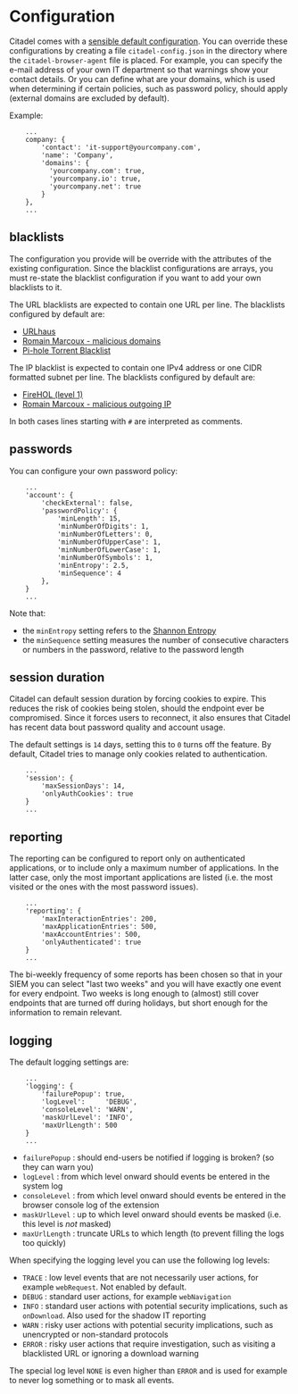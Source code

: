 # Configuration
Citadel comes with a [sensible default configuration](/config.js). You can override these configurations by creating a file `citadel-config.json` in the directory where the `citadel-browser-agent` file is placed. For example, you can specify the e-mail address of your own IT department so that warnings show your contact details. Or you can define what are your domains, which is used when determining if certain policies, such as password policy, should apply (external domains are excluded by default).

Example:

```
    ...
    company: {
        'contact': 'it-support@yourcompany.com',
        'name': 'Company',
        'domains': {
          'yourcompany.com': true,
          'yourcompany.io': true,
          'yourcompany.net': true
        }
    },
    ...
```

## blacklists
The configuration you provide will be override with the attributes of the existing configuration. Since the blacklist configurations are arrays, you must re-state the blacklist configuration if you want to add your own blacklists to it.

The URL blacklists are expected to contain one URL per line. The blacklists configured by default are:
* [URLhaus](https://urlhaus.abuse.ch/)
* [Romain Marcoux - malicious domains](https://github.com/romainmarcoux/malicious-domains)
* [Pi-hole Torrent Blacklist](https://github.com/sakib-m/Pi-hole-Torrent-Blocklist)


The IP blacklist is expected to contain one IPv4 address or one CIDR formatted subnet per line. The blacklists configured by default are:
* [FireHOL (level 1)](https://iplists.firehol.org/?ipset=firehol_level1)
* [Romain Marcoux - malicious outgoing IP](https://github.com/romainmarcoux/malicious-outgoing-ip)

In both cases lines starting with `#` are interpreted as comments.

## passwords
You can configure your own password policy: 

```
    ...
    'account': {
        'checkExternal': false,
        'passwordPolicy': {
            'minLength': 15,
            'minNumberOfDigits': 1,
            'minNumberOfLetters': 0,
            'minNumberOfUpperCase': 1,
            'minNumberOfLowerCase': 1,
            'minNumberOfSymbols': 1,
            'minEntropy': 2.5,
            'minSequence': 4
        },
    }
    ...
```

Note that:
* the `minEntropy` setting refers to the [Shannon Entropy](https://en.wikipedia.org/wiki/Entropy_(information_theory))
* the `minSequence` setting measures the number of consecutive characters or numbers in the password, relative to the password length

## session duration
Citadel can default session duration by forcing cookies to expire. This reduces the risk of cookies being stolen, should the endpoint ever be compromised. Since it forces users to reconnect, it also ensures that Citadel has recent data bout password quality and account usage.

The default settings is `14` days, setting this to `0` turns off the feature. By default, Citadel tries to manage only cookies related to authentication.

```
    ...
    'session': {
        'maxSessionDays': 14,
        'onlyAuthCookies': true
    }
    ...
```

## reporting
The reporting can be configured to report only on authenticated applications, or to include only a maximum number of applications. In the latter case, only the most important applications are listed (i.e. the most visited or the ones with the most password issues).

```
    ...
    'reporting': {
        'maxInteractionEntries': 200,
        'maxApplicationEntries': 500,
        'maxAccountEntries': 500,
        'onlyAuthenticated': true
    }
    ...
```

The bi-weekly frequency of some reports has been chosen so that in your SIEM you can select "last two weeks" and you will have exactly one event for every endpoint. Two weeks is long enough to (almost) still cover endpoints that are turned off during holidays, but short enough for the information to remain relevant.


## logging
The default logging settings are:
```
    ...
    'logging': {
        'failurePopup': true,
        'logLevel':     'DEBUG',
        'consoleLevel': 'WARN',
        'maskUrlLevel': 'INFO',
        'maxUrlLength': 500
    }
    ...
```
* `failurePopup` : should end-users be notified if logging is broken? (so they can warn you)
* `logLevel` : from which level onward should events be entered in the system log
* `consoleLevel` : from which level onward should events be entered in the browser console log of the extension
* `maskUrlLevel` : up to which level onward should events be masked (i.e. this level is *not* masked)
* `maxUrlLength` : truncate URLs to which length (to prevent filling the logs too quickly)

When specifying the logging level you can use the following log levels:
* `TRACE` : low level events that are not necessarily user actions, for example `webRequest`. Not enabled by default.
* `DEBUG` : standard user actions, for example `webNavigation`
* `INFO` : standard user actions with potential security implications, such as `onDownload`. Also used for the shadow IT reporting
* `WARN` : risky user actions with potential security implications, such as unencrypted or non-standard protocols
* `ERROR` : risky user actions that require investigation, such as visiting a blacklisted URL or ignoring a download warning

The special log level `NONE` is even higher than `ERROR` and is used for example to never log something or to mask all events.